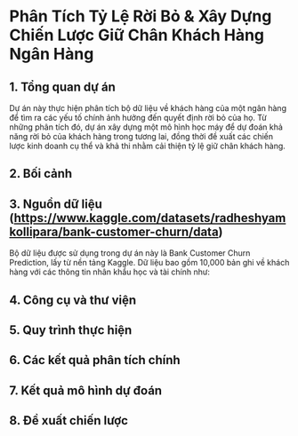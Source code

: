 # Phân Tích Tỷ Lệ Rời Bỏ & Xây Dựng Chiến Lược Giữ Chân Khách Hàng Ngân Hàng

## 1. Tổng quan dự án
Dự án này thực hiện phân tích bộ dữ liệu về khách hàng của một ngân hàng để tìm ra các yếu tố chính ảnh hưởng đến quyết định rời bỏ của họ. Từ những phân tích đó, dự án xây dựng một mô hình học máy để dự đoán khả năng rời bỏ của khách hàng trong tương lai, đồng thời đề xuất các chiến lược kinh doanh cụ thể và khả thi nhằm cải thiện tỷ lệ giữ chân khách hàng.
## 2. Bối cảnh

## 3. Nguồn dữ liệu (https://www.kaggle.com/datasets/radheshyamkollipara/bank-customer-churn/data)
Bộ dữ liệu được sử dụng trong dự án này là Bank Customer Churn Prediction, lấy từ nền tảng Kaggle. Dữ liệu bao gồm 10,000 bản ghi về khách hàng với các thông tin nhân khẩu học và tài chính như:
## 4. Công cụ và thư viện

## 5. Quy trình thực hiện

## 6. Các kết quả phân tích chính

## 7. Kết quả mô hình dự đoán

## 8. Đề xuất chiến lược

